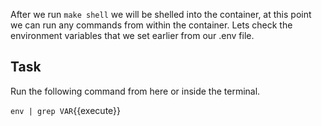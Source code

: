 After we run `make shell` we will be shelled into the container, at this point we can run any commands from within the container. Lets check the environment variables that we set earlier from our .env file. 

## Task
Run the following command from here or inside the terminal. 

`env | grep VAR`{{execute}}